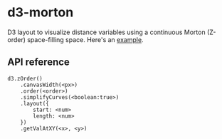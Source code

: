 # d3-morton

D3 layout to visualize distance variables using a continuous Morton (Z-order) space-filling space. Here's an [example](http://bl.ocks.org/vasturiano/db5e9e9cfe77d8c468136dc781ba0cc8).

## API reference

```
d3.zOrder()
    .canvasWidth(<px>)
    .order(<order>)
    .simplifyCurves(<boolean:true>)
    .layout({
        start: <num>
        length: <num>
    })
    .getValAtXY(<x>, <y>)
```
